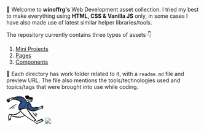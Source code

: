 👋 Welcome to **winoffrg's** Web Development asset collection. I tried my best to make everything using **HTML, CSS & Vanilla JS** only, in some cases I have also made use of latest similar helper libraries/tools.

The repository currently contains three types of assets 👇


 1. [Mini Projects](https://github.com/WINOFFRG/silent-lizard/tree/master/projects)
 2. [Pages](https://github.com/WINOFFRG/silent-lizard/tree/master/pages)
 3. [Components](https://github.com/WINOFFRG/silent-lizard/tree/master/components)

🌈 Each directory has work folder related to it, with a `readme.md` file and preview URL. The file also mentions the tools/technologies used and topics/tags that were brought into use while coding.

<img src="./open-doodles-sleek.svg" width="96" />

<img src="https://img.shields.io/badge/Amazon%20Clone%202.0-Rohan%Gupta-blue?style=social&logo=appveyor">
<a href="https://winoffrg.github.io/silent-lizard/projects/amazon-clone-2">
</img>